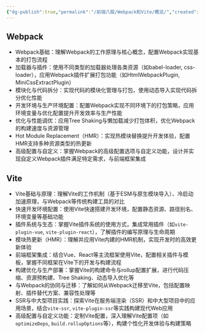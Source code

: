 ```yaml
---
{"dg-publish":true,"permalink":"/前端八股/Webpack和Vite/概览/","created":"2025-06-05T09:50:13.715+08:00","updated":"2025-06-14T23:39:39.401+08:00"}
---
```


## **Webpack**

- Webpack基础：理解Webpack的工作原理与核心概念，配置Webpack实现基本的打包流程
- 加载器与插件：使用不同类型的加载器处理各类资源（如babel-loader, css-loader），应用Webpack插件扩展打包功能（如HtmlWebpackPlugin, MiniCssExtractPlugin）
- 模块化与代码拆分：实现代码的模块化管理与打包，使用动态导入实现代码拆分优化性能
- 开发环境与生产环境配置：配置Webpack实现不同环境下的打包策略，应用环境变量与优化配置提升开发效率与生产性能
- 优化与性能调优：应用Tree Shaking与懒加载减少打包体积，优化Webpack的构建速度与资源管理
- Hot Module Replacement（HMR）：实现热模块替换提升开发体验，配置HMR支持多种资源类型的热更新
- 高级配置与自定义：掌握Webpack的高级配置选项与自定义功能，设计并实现自定义Webpack插件满足特定需求，与前端框架集成

## **Vite**

- Vite基础与原理：理解Vite的工作机制（基于ESM与原生模块导入）、冷启动加速原理，与Webpack等传统构建工具的对比
- 快速开发环境配置：使用Vite快速搭建开发环境，配置静态资源、路径别名、环境变量等基础功能
- 插件系统与生态：掌握Vite插件系统的使用方式，集成常用插件（如`vite-plugin-vue`, `vite-plugin-react`），了解插件的编写原理与生命周期
- 模块热更新（HMR）：理解并应用Vite内建的HMR机制，实现开发时的高效更新体验
- 前端框架集成：结合Vue、React等主流框架使用Vite，配置相关插件与模板，掌握不同框架在Vite下的开发与构建流程
- 构建优化与生产部署：掌握Vite的构建命令与rollup配置扩展，进行代码压缩、资源预构建、Tree Shaking、动态导入优化等
- 与Webpack的协同与迁移：了解如何从Webpack迁移至Vite，包括配置映射、插件替代方案、兼容性处理等
- SSR与中大型项目实践：探索Vite在服务端渲染（SSR）和中大型项目中的应用场景，结合`vite-ssr`, `vite-plugin-ssr`等实践构建现代Web应用
- 高级配置与自定义功能：定制Vite配置，深入理解Vite配置项（如`optimizeDeps`, `build.rollupOptions`等），构建个性化开发体验与构建策略
